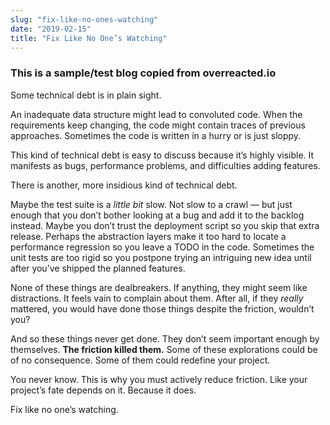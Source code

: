 ```yaml
---
slug: "fix-like-no-ones-watching"
date: "2019-02-15"
title: "Fix Like No One’s Watching"
---
```


### This is a sample/test blog copied from overreacted.io

Some technical debt is in plain sight.

An inadequate data structure might lead to convoluted code. When the requirements keep changing, the code might contain traces of previous approaches. Sometimes the code is written in a hurry or is just sloppy.

This kind of technical debt is easy to discuss because it’s highly visible. It manifests as bugs, performance problems, and difficulties adding features.

There is another, more insidious kind of technical debt.

Maybe the test suite is a *little bit* slow. Not slow to a crawl — but just enough that you don’t bother looking at a bug and add it to the backlog instead. Maybe you don’t trust the deployment script so you skip that extra release. Perhaps the abstraction layers make it too hard to locate a performance regression so you leave a TODO in the code. Sometimes the unit tests are too rigid so you postpone trying an intriguing new idea until after you’ve shipped the planned features.

None of these things are dealbreakers. If anything, they might seem like distractions. It feels vain to complain about them. After all, if they *really* mattered, you would have done those things despite the friction, wouldn’t you?

And so these things never get done. They don’t seem important enough by themselves. **The friction killed them.** Some of these explorations could be of no consequence. Some of them could redefine your project.

You never know. This is why you must actively reduce friction. Like your project’s fate depends on it. Because it does.

Fix like no one’s watching.